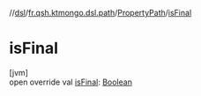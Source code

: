 //[dsl](../../../index.md)/[fr.qsh.ktmongo.dsl.path](../index.md)/[PropertyPath](index.md)/[isFinal](is-final.md)

# isFinal

[jvm]\
open override val [isFinal](is-final.md): [Boolean](https://kotlinlang.org/api/latest/jvm/stdlib/kotlin/-boolean/index.html)
